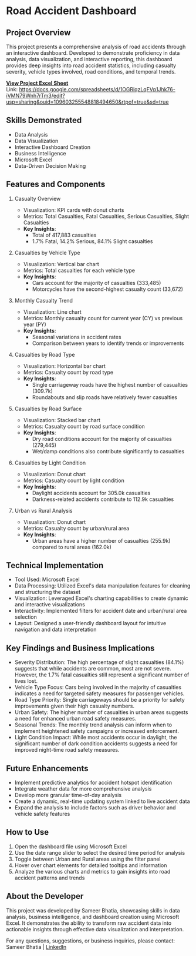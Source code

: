 # Road Accident Dashboard

## Project Overview
This project presents a comprehensive analysis of road accidents through an interactive dashboard. Developed to demonstrate proficiency in data analysis, data visualization, and interactive reporting, this dashboard provides deep insights into road accident statistics, including casualty severity, vehicle types involved, road conditions, and temporal trends.

**[View Project Excel Sheet](https://docs.google.com/spreadsheets/d/1OGRlqzLqFVp1Jhk76-iVMN79Wnh7rTm3/edit?usp=sharing&ouid=109603255548818494650&rtpof=true&sd=true)**  
Link: https://docs.google.com/spreadsheets/d/1OGRlqzLqFVp1Jhk76-iVMN79Wnh7rTm3/edit?usp=sharing&ouid=109603255548818494650&rtpof=true&sd=true

## Skills Demonstrated
- Data Analysis
- Data Visualization
- Interactive Dashboard Creation
- Business Intelligence
- Microsoft Excel
- Data-Driven Decision Making

## Features and Components
1. Casualty Overview
   - Visualization: KPI cards with donut charts
   - Metrics: Total Casualties, Fatal Casualties, Serious Casualties, Slight Casualties
   - **Key Insights**:
     - Total of 417,883 casualties
     - 1.7% Fatal, 14.2% Serious, 84.1% Slight casualties

2. Casualties by Vehicle Type
   - Visualization: Vertical bar chart
   - Metrics: Total casualties for each vehicle type
   - **Key Insights**:
     - Cars account for the majority of casualties (333,485)
     - Motorcycles have the second-highest casualty count (33,672)

3. Monthly Casualty Trend
   - Visualization: Line chart
   - Metrics: Monthly casualty count for current year (CY) vs previous year (PY)
   - **Key Insights**:
     - Seasonal variations in accident rates
     - Comparison between years to identify trends or improvements

4. Casualties by Road Type
   - Visualization: Horizontal bar chart
   - Metrics: Casualty count by road type
   - **Key Insights**:
     - Single carriageway roads have the highest number of casualties (309.7k)
     - Roundabouts and slip roads have relatively fewer casualties

5. Casualties by Road Surface
   - Visualization: Stacked bar chart
   - Metrics: Casualty count by road surface condition
   - **Key Insights**:
     - Dry road conditions account for the majority of casualties (279,445)
     - Wet/damp conditions also contribute significantly to casualties

6. Casualties by Light Condition
   - Visualization: Donut chart
   - Metrics: Casualty count by light condition
   - **Key Insights**:
     - Daylight accidents account for 305.0k casualties
     - Darkness-related accidents contribute to 112.9k casualties

7. Urban vs Rural Analysis
   - Visualization: Donut chart
   - Metrics: Casualty count by urban/rural area
   - **Key Insights**:
     - Urban areas have a higher number of casualties (255.9k) compared to rural areas (162.0k)

## Technical Implementation
- Tool Used: Microsoft Excel
- Data Processing: Utilized Excel's data manipulation features for cleaning and structuring the dataset
- Visualization: Leveraged Excel's charting capabilities to create dynamic and interactive visualizations
- Interactivity: Implemented filters for accident date and urban/rural area selection
- Layout: Designed a user-friendly dashboard layout for intuitive navigation and data interpretation

## Key Findings and Business Implications
- Severity Distribution: The high percentage of slight casualties (84.1%) suggests that while accidents are common, most are not severe. However, the 1.7% fatal casualties still represent a significant number of lives lost.
- Vehicle Type Focus: Cars being involved in the majority of casualties indicates a need for targeted safety measures for passenger vehicles.
- Road Type Priority: Single carriageways should be a priority for safety improvements given their high casualty numbers.
- Urban Safety: The higher number of casualties in urban areas suggests a need for enhanced urban road safety measures.
- Seasonal Trends: The monthly trend analysis can inform when to implement heightened safety campaigns or increased enforcement.
- Light Condition Impact: While most accidents occur in daylight, the significant number of dark condition accidents suggests a need for improved night-time road safety measures.

## Future Enhancements
- Implement predictive analytics for accident hotspot identification
- Integrate weather data for more comprehensive analysis
- Develop more granular time-of-day analysis
- Create a dynamic, real-time updating system linked to live accident data
- Expand the analysis to include factors such as driver behavior and vehicle safety features

## How to Use
1. Open the dashboard file using Microsoft Excel
2. Use the date range slider to select the desired time period for analysis
3. Toggle between Urban and Rural areas using the filter panel
4. Hover over chart elements for detailed tooltips and information
5. Analyze the various charts and metrics to gain insights into road accident patterns and trends

## About the Developer
This project was developed by Sameer Bhatia, showcasing skills in data analysis, business intelligence, and dashboard creation using Microsoft Excel. It demonstrates the ability to transform raw accident data into actionable insights through effective data visualization and interpretation.

For any questions, suggestions, or business inquiries, please contact:  
Sameer Bhatia | [LinkedIn](https://www.linkedin.com/in/pingtosameer/)
